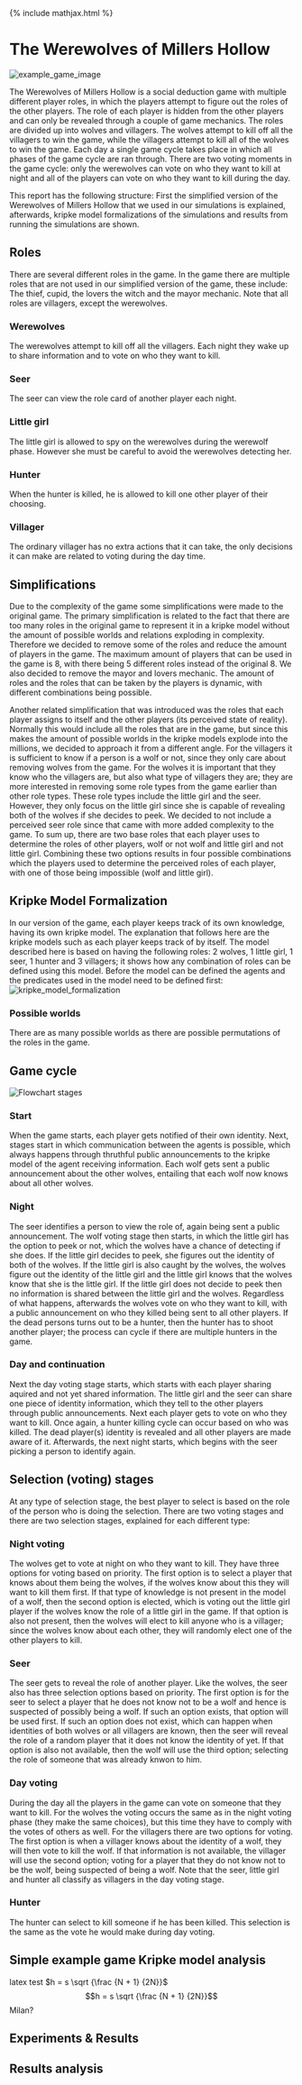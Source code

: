 {% include mathjax.html %}

# The Werewolves of Millers Hollow
![example_game_image](https://user-images.githubusercontent.com/63673224/175807188-43e3595d-a05a-43f4-8b30-dd6a8869e262.png)

The Werewolves of Millers Hollow is a social deduction game with multiple different player roles, in which the players attempt to figure out the roles of the other players. The role of each player is hidden from the other players and can only be revealed through a couple of game mechanics. The roles are divided up into wolves and villagers. The wolves attempt to kill off all the villagers to win the game, while the villagers attempt to kill all of the wolves to win the game. Each day a single game cycle takes place in which all phases of the game cycle are ran through. There are two voting moments in the game cycle: only the werewolves can vote on who they want to kill at night and all of the players can vote on who they want to kill during the day.

This report has the following structure: First the simplified version of the Werewolves of Millers Hollow that we used in our simulations is explained, afterwards, kripke model formalizations of the simulations and results from running the simulations are shown.

## Roles
There are several different roles in the game. In the game there are multiple roles that are not used in our simplified version of the game, these include: The thief, cupid, the lovers the witch and the mayor mechanic. Note that all roles are villagers, except the werewolves.

### Werewolves
The werewolves attempt to kill off all the villagers. Each night they wake up to share information and to vote on who they want to kill.

### Seer
The seer can view the role card of another player each night.

### Little girl
The little girl is allowed to spy on the werewolves during the werewolf phase. However she must be careful to avoid the werewolves detecting her.

### Hunter
When the hunter is killed, he is allowed to kill one other player of their choosing.

### Villager
The ordinary villager has no extra actions that it can take, the only decisions it can make are related to voting during the day time.

## Simplifications
Due to the complexity of the game some simplifications were made to the original game. The primary simplification is related to the fact that there are too many roles in the original game to represent it in a kripke model without the amount of possible worlds and relations exploding in complexity. Therefore we decided to remove some of the roles and reduce the amount of players in the game. The maximum amount of players that can be used in the game is 8, with there being 5 different roles instead of the original 8. We also decided to remove the mayor and lovers mechanic. The amount of roles and the roles that can be taken by the players is dynamic, with different combinations being possible.

Another related simplification that was introduced was the roles that each player assigns to itself and the other players (its perceived state of reality). Normally this would include all the roles that are in the game, but since this makes the amount of possible worlds in the kripke models explode into the millions, we decided to approach it from a different angle. For the villagers it is sufficient to know if a person is a wolf or not, since they only care about removing wolves from the game. For the wolves it is important that they know who the villagers are, but also what type of villagers they are; they are more interested in removing some role types from the game earlier than other role types. These role types include the little girl and the seer. However, they only focus on the little girl since she is capable of revealing both of the wolves if she decides to peek. We decided to not include a perceived seer role since that came with more added complexity to the game. To sum up, there are two base roles that each player uses to determine the roles of other players, wolf or not wolf and little girl and not little girl. Combining these two options results in four possible combinations which the players used to determine the perceived roles of each player, with one of those being impossible (wolf and little girl).

## Kripke Model Formalization
In our version of the game, each player keeps track of its own knowledge, having its own kripke model. The explanation that follows here are the kripke models such as each player keeps track of by itself. The model described here is based on having the following roles: 2 wolves, 1 little girl, 1 seer, 1 hunter and 3 villagers; it shows how any combination of roles can be defined using this model. Before the model can be defined the agents and the predicates used in the model need to be defined first:
![kripke_model_formalization](https://user-images.githubusercontent.com/63637256/175824273-e98f2212-766e-4325-9e47-9b757d27d18b.png)


### Possible worlds
There are as many possible worlds as there are possible permutations of the roles in the game.

## Game cycle
<!--
- Flowchart should be used here
- Different voting methods for different players should be explained here
-->
![Flowchart stages](https://user-images.githubusercontent.com/63637256/175819749-4d057d47-68aa-476f-8f77-e0a5d448948f.jpeg)
### Start
When the game starts, each player gets notified of their own identity. Next, stages start in which communication between the agents is possible, which always happens through thruthful public announcements to the kripke model of the agent receiving information. Each wolf gets sent a public announcement about the other wolves, entailing that each wolf now knows about all other wolves.

### Night
The seer identifies a person to view the role of, again being sent a public announcement. The wolf voting stage then starts, in which the little girl has the option to peek or not, which the wolves have a chance of detecting if she does. If the little girl decides to peek, she figures out the identity of both of the wolves. If the little girl is also caught by the wolves, the wolves figure out the identity of the little girl and the little girl knows that the wolves know that she is the little girl. If the little girl does not decide to peek then no information is shared between the little girl and the wolves. Regardless of what happens, afterwards the wolves vote on who they want to kill, with a public announcement on who they killed being sent to all other players. If the dead persons turns out to be a hunter, then the hunter has to shoot another player; the process can cycle if there are multiple hunters in the game. 

### Day and continuation
Next the day voting stage starts, which starts with each player sharing aquired and not yet shared information. The little girl and the seer can share one piece of identity information, which they tell to the other players through public announcements. Next each player gets to vote on who they want to kill. Once again, a hunter killing cycle can occur based on who was killed. The dead player(s) identity is revealed and all other players are made aware of it. Afterwards, the next night starts, which begins with the seer picking a person to identify again.

## Selection (voting) stages
At any type of selection stage, the best player to select is based on the role of the person who is doing the selection. There are two voting stages and there are two selection stages, explained for each different type:

### Night voting
The wolves get to vote at night on who they want to kill. They have three options for voting based on priority. The first option is to select a player that knows about them being the wolves, if the wolves know about this they will want to kill them first. If that type of knowledge is not present in the model of a wolf, then the second option is elected, which is voting out the little girl player if the wolves know the role of a little girl in the game. If that option is also not present, then the wolves will elect to kill anyone who is a villager; since the wolves know about each other, they will randomly elect one of the other players to kill.

### Seer
The seer gets to reveal the role of another player. Like the wolves, the seer also has three selection options based on priority. The first option is for the seer to select a player that he does not know not to be a wolf and hence is suspected of possibly being a wolf. If such an option exists, that option will be used first. If such an option does not exist, which can happen when identities of both wolves or all villagers are known, then the seer will reveal the role of a random player that it does not know the identity of yet. If that option is also not available, then the wolf will use the third option; selecting the role of someone that was already knwon to him.

### Day voting
During the day all the players in the game can vote on someone that they want to kill. For the wolves the voting occurs the same as in the night voting phase (they make the same choices), but this time they have to comply with the votes of others as well. For the villagers there are two options for voting. The first option is when a villager knows about the identity of a wolf, they will then vote to kill the wolf. If that information is not available, the villager will use the second option; voting for a player that they do not know not to be the wolf, being suspected of being a wolf. Note that the seer, little girl and hunter all classify as villagers in the day voting stage.

### Hunter
The hunter can select to kill someone if he has been killed. This selection is the same as the vote he would make during day voting.

## Simple example game Kripke model analysis
latex test $h = s \sqrt {\frac {N + 1} {2N}}$
$$h = s \sqrt {\frac {N + 1} {2N}}$$
Milan?

## Experiments & Results

## Results analysis

<!--
### GitHub PAGES INSTRUCTIONS >>>>>>>>>>>>>>>>>>>>>>>>>>>>>>>>>>>>>>>>>>

## Welcome to GitHub Pages

You can use the [editor on GitHub](https://github.com/JoryKlaverstijn/LaMAS_G17/edit/gh-pages/index.md) to maintain and preview the content for your website in Markdown files.

Whenever you commit to this repository, GitHub Pages will run [Jekyll](https://jekyllrb.com/) to rebuild the pages in your site, from the content in your Markdown files.

### Markdown

Markdown is a lightweight and easy-to-use syntax for styling your writing. It includes conventions for

```markdown
Syntax highlighted code block

# Header 1
## Header 2
### Header 3

- Bulleted
- List

1. Numbered
2. List

**Bold** and _Italic_ and `Code` text

[Link](url) and ![Image](src)
```

For more details see [Basic writing and formatting syntax](https://docs.github.com/en/github/writing-on-github/getting-started-with-writing-and-formatting-on-github/basic-writing-and-formatting-syntax).

### Jekyll Themes

Your Pages site will use the layout and styles from the Jekyll theme you have selected in your [repository settings](https://github.com/JoryKlaverstijn/LaMAS_G17/settings/pages). The name of this theme is saved in the Jekyll `_config.yml` configuration file.

### Support or Contact

Having trouble with Pages? Check out our [documentation](https://docs.github.com/categories/github-pages-basics/) or [contact support](https://support.github.com/contact) and we’ll help you sort it out.
-->
